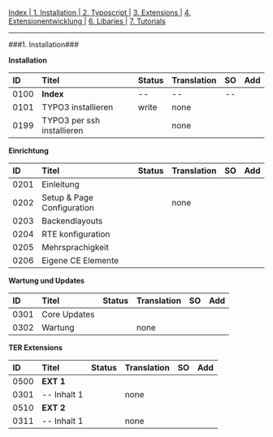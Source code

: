 [Index   | ](README.md)  [1. Installation   | ](1-installation.md)  [2. Typoscript   |](2-typoscript.md)   [3. Extensions  |](3-extensions.md)  [4. Extensionentwicklung  |](4-extensionentwicklung.md)  [6. Libaries  |](6-libaries.md)  [7. Tutorials](7-tutorials.md) 
***

###1. Installation###

**Installation**

| ID   | Titel                         | Status       | Translation | SO   | Add |
| :--- | :---------------------------- | :----------- | :---------- | :--: |:--: |
| 0100 | **Index**                     | --           | --          | --   |     |
| 0101 | TYPO3 installieren            | write        | none        |      |     |
| 0199 | TYPO3 per ssh installieren    |              | none        |      |     |


**Einrichtung**

| ID   | Titel                         | Status       | Translation | SO   | Add |
| :--- | :---------------------------- | :----------- | :---------- | :--: |:--: |
| 0201 | Einleitung                    |              |             |      |     |
| 0202 | Setup & Page Configuration    |              | none        |      |     |
| 0203 | Backendlayouts                |              |             |      |     |
| 0204 | RTE konfiguration             |              |             |      |     |
| 0205 | Mehrsprachigkeit              |              |             |      |     |
| 0206 |Eigene CE Elemente             |              |             |      |     |


**Wartung und Updates**

| ID   | Titel                         | Status       | Translation | SO   | Add | 
| :--- | :---------------------------- | :----------- | :---------- | :--: | :--:|
| 0301 | Core Updates                  |              |             |      |     |
| 0302 | Wartung                       |              | none        |      |     |        

**TER Extensions**

| ID   | Titel                         | Status       | Translation | SO   | Add |
| :--- | :---------------------------- | :----------- | :---------- | :--: |:--: |
| 0500 | **EXT 1**                     |              |             |      |     |
| 0301 | -- Inhalt 1                   |              | none        |      |     |
| 0510 | **EXT 2**                     |              |             |      |     |
| 0311 | -- Inhalt 1                   |              | none        |      |     |   
